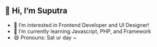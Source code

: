 ## 👋 Hi, I’m Suputra
- 👀 I’m interested in Frontend Developer and UI Designer!
- 🌱 I’m currently learning Javascript, PHP, and Framework
- 😄 Pronouns: Sat ur day ~

<!---
dnljnt/dnljnt is a ✨ special ✨ repository because its `README.md` (this file) appears on your GitHub profile.
You can click the Preview link to take a look at your changes.
--->
